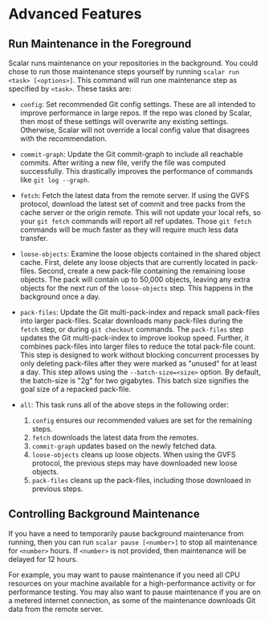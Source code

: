 Advanced Features
=================

Run Maintenance in the Foreground
---------------------------------

Scalar runs maintenance on your repositories in the background. You could
chose to run those maintenance steps yourself by running `scalar run <task> [<options>]`.
This command will run one maintenance step as specified by `<task>`. These
tasks are:

* `config`: Set recommended Git config settings. These are all intended
  to improve performance in large repos. If the repo was cloned by Scalar,
  then most of these settings will overwrite any existing settings. Otherwise,
  Scalar will not override a local config value that disagrees with the
  recommendation.

* `commit-graph`: Update the Git commit-graph to include all reachable
  commits. After writing a new file, verify the file was computed successfully.
  This drastically improves the performance of commands like `git log --graph`.

* `fetch`: Fetch the latest data from the remote server. If using the GVFS
   protocol, download the latest set of commit and tree packs from
   the cache server or the origin remote. This will not update your local
   refs, so your `git fetch` commands will report all ref updates. Those
   `git fetch` commands will be much faster as they will require much less
   data transfer.

* `loose-objects`: Examine the loose objects contained in the shared object
  cache. First, delete any loose objects that are currently located in
  pack-files. Second, create a new pack-file containing the remaining loose
  objects. The pack will contain up to 50,000 objects, leaving any extra
  objects for the next run of the `loose-objects` step. This happens in the
  background once a day.

* `pack-files`:  Update the Git multi-pack-index and repack small pack-files
  into larger pack-files.  Scalar downloads many pack-files during the
  `fetch` step, or during `git checkout` commands. The `pack-files`
  step updates the  Git multi-pack-index to improve lookup speed. Further, it
  combines pack-files into larger files to reduce the total pack-file count.
  This step is designed to work without blocking concurrent processes by only
  deleting pack-files after they were marked as "unused" for at least a day.
  This step allows using the `--batch-size=<size>` option. By default, the
  batch-size is "2g" for two gigabytes. This batch size signifies the goal
  size of a repacked pack-file.

* `all`: This task runs all of the above steps in the following order:
  1. `config` ensures our recommended values are set for the remaining steps.
  2. `fetch` downloads the latest data from the remotes.
  3. `commit-graph` updates based on the newly fetched data.
  4. `loose-objects` cleans up loose objects. When using the GVFS protocol,
     the previous steps may have downloaded new loose objects.
  5. `pack-files` cleans up the pack-files, including those downloaed in
     previous steps.

Controlling Background Maintenance
----------------------------------

If you have a need to temporarily pause background maintenance from running,
then you can run `scalar pause [<number>]` to stop all maintenance for
`<number>` hours. If `<number>` is not provided, then maintenance will be
delayed for 12 hours.

For example, you may want to pause maintenance if you need all CPU resources
on your machine available for a high-performance activity or for performance
testing. You may also want to pause maintenance if you are on a metered
internet connection, as some of the maintenance downloads Git data from the
remote server.
